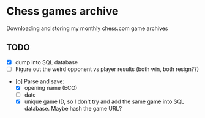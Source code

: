 # Chess games archive
Downloading and storing my monthly chess.com game archives

## TODO
- [X] dump into SQL database
- [ ] Figure out the weird opponent vs player results (both win, both resign??)
- [o] Parse and save:
	- [X] opening name (ECO)
	- [ ] date
	- [X] unique game ID, so I don't try and add the same game into SQL database. Maybe hash the game URL?
